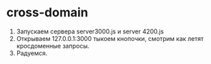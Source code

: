 # cross-domain

1. Запускаем сервера server3000.js и server 4200.js
2. Открываем 127.0.0.1:3000 тыкоем кнопочки,
    смотрим как летят кросдоменные запросы.
3. Радуемся.
